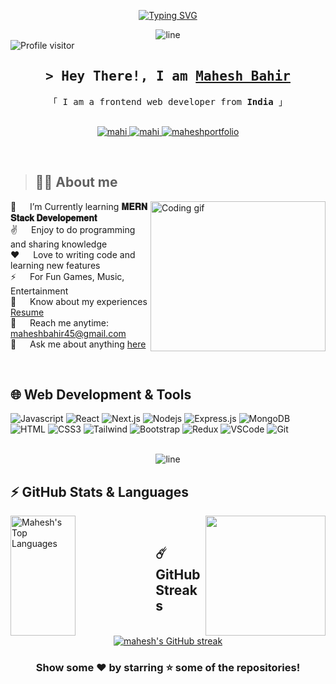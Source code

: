 
<p align="center">
  <a href="https://github.com/MaheshB45"><img src="https://readme-typing-svg.herokuapp.com?font=Fira+Code&weight=500&size=25&pause=1000&center=true&width=435&lines=Front+End+Developer+;Always+learning+new+things+;Self+Thought+Programmer" alt="Typing SVG" /></a>
</p>
<div align="center">
<img src="https://user-images.githubusercontent.com/74038190/212284100-561aa473-3905-4a80-b561-0d28506553ee.gif" alt="line"/>
</div>

<a href="https://komarev.com/ghpvc/?username=MaheshB45">
  <img align="left" src="https://komarev.com/ghpvc/?username=MaheshB45&label=Visitors&color=0e75b6&style=for-the-badge" alt="Profile visitor" />
</a>
<br>
<!-- Intro  -->
<h2 align="center">
        <samp> &gt; Hey There!, I am
                <b><a target="_blank" href="https://mahesh-portfolio-fawn.vercel.app/">Mahesh Bahir</a></b>
        </samp>
</h2>


<p align="center"> 
  <samp>
    「 I am a frontend web developer from <b>India</b> 」
    <br>
    <br>
  </samp>
</p>

<p align="center">
 <a href="https://www.linkedin.com/in/mahesh-bahir-931b8b1b0/" target="_blank">
  <img src="https://img.shields.io/badge/LinkedIn-0077B5?style=for-the-badge&logo=linkedin&logoColor=white" alt="mahi"/>
 </a>
 
 <!--<a href="https://twitter.com/alsiam_dev" target="_blank">
  <img src="https://img.shields.io/badge/Twitter-1DA1F2?style=for-the-badge&logo=twitter&logoColor=white" />
 </a>-->
 <a href="https://instagram.com/mahesh_b_45" target="_blank">
  <img src="https://img.shields.io/badge/Instagram-fe4164?style=for-the-badge&logo=instagram&logoColor=white" alt="mahi" />
 </a> 
 <a href="https://mahesh-portfolio-fawn.vercel.app/" target="blank">
  <img src="https://img.shields.io/badge/Website-DC143C?style=for-the-badge&logo=medium&logoColor=white" alt="maheshportfolio" />
 </a>
 <!--<a href="https://facebook.com/alsiam.world" target="_blank">
  <img src="https://img.shields.io/badge/Facebook-20BEFF?&style=for-the-badge&logo=facebook&logoColor=white" alt="alsiam"  />
  </a> -->
</p>
<br />

<!-- About Section -->
 >## 🙋‍♂️ About me
 
<p>
 <img align="right" width="280" height="240" src="https://user-images.githubusercontent.com/74038190/212284087-bbe7e430-757e-4901-90bf-4cd2ce3e1852.gif" alt="Coding gif" />

 📘 &emsp; I’m Currently learning **𝐌𝐄𝐑𝐍 𝐒𝐭𝐚𝐜𝐤 𝐃𝐞𝐯𝐞𝐥𝐨𝐩𝐞𝐦𝐞𝐧𝐭**<br/>
 ✌️ &emsp; Enjoy to do programming and sharing knowledge<br/>
 ❤️ &emsp; Love to writing code and learning new features<br/>
 ⚡ &emsp; For Fun Games, Music, Entertainment<br/>
 📄 &emsp; Know about my experiences [Resume](https://drive.google.com/file/d/1Z1xeSxsE65qXGi10oUiW8FIH8nSJ2My5/view?usp=sharing)<br/>
 📧 &emsp; Reach me anytime: maheshbahir45@gmail.com<br/>
 💬 &emsp; Ask me about anything [here](https://www.linkedin.com/in/mahesh-bahir-931b8b1b0/)

</p>
<br/>

## 🌐 Web Development & Tools

![Javascript](https://img.shields.io/badge/Javascript-F0DB4F?style=for-the-badge&labelColor=black&logo=javascript&logoColor=F0DB4F)
![React](https://img.shields.io/badge/-React-61DBFB?style=for-the-badge&labelColor=black&logo=react&logoColor=61DBFB)
![Next.js](https://img.shields.io/badge/next.js-000000?style=for-the-badge&logo=nextdotjs&logoColor=white)
![Nodejs](https://img.shields.io/badge/Nodejs-3C873A?style=for-the-badge&labelColor=black&logo=node.js&logoColor=3C873A)
![Express.js](https://img.shields.io/badge/Express.js-000000?style=for-the-badge&logo=express&logoColor=white)
![MongoDB](https://img.shields.io/badge/MongoDB-4EA94B?style=for-the-badge&logo=mongodb&logoColor=white)
![HTML](https://img.shields.io/badge/HTML5-E34F26?style=for-the-badge&logo=html5&logoColor=white)
![CSS3](https://img.shields.io/badge/CSS3-1572B6?style=for-the-badge&logo=css3&logoColor=white)
![Tailwind](https://img.shields.io/badge/Tailwind_CSS-092749?style=for-the-badge&logo=tailwindcss&logoColor=06B6D4&labelColor=000000)
![Bootstrap](https://img.shields.io/badge/Bootstrap-563D7C?style=for-the-badge&logo=bootstrap&logoColor=white)
![Redux](https://img.shields.io/badge/Redux-593D88?style=for-the-badge&logo=redux&logoColor=white)
![VSCode](https://img.shields.io/badge/Visual_Studio-0078d7?style=for-the-badge&logo=visual%20studio&logoColor=white)
![Git](https://img.shields.io/badge/Git-F05032?style=for-the-badge&logo=git&logoColor=white)
<!--![React Native](https://img.shields.io/badge/React_Native-20232A?style=for-the-badge&logo=react&logoColor=61DAFB)-->
<!--![Typescript](https://img.shields.io/badge/Typescript-007acc?style=for-the-badge&labelColor=black&logo=typescript&logoColor=007acc)-->
<br/>
<div align="center">
  <img src="https://user-images.githubusercontent.com/74038190/212284100-561aa473-3905-4a80-b561-0d28506553ee.gif" alt="line"/>
</div>

## ⚡ GitHub Stats & Languages

  <a href="https://github.com/MaheshB45"><img align="left" alt="Mahesh's Top Languages" src="https://denvercoder1-github-readme-stats.vercel.app/api/top-langs/?username=MaheshB45&langs_count=8&layout=compact&theme=react&border_color=7F3FBF&bg_color=0D1117&title_color=F85D7F&icon_color=F8D866" height="192px" width="45.5%"/>
  </a>
 
  <a href="https://github.com/anuraghazra/github-readme-stats" title="GitHub Stats Card">
  	<img align="right" height="192px" src="https://github-readme-stats.vercel.app/api?username=MaheshB45&show_icons=true&theme=react&show=reviews">
  </a>&nbsp;

<!--[![Mahesh's GitHub activity graph](https://activity-graph.herokuapp.com/graph?username=MaheshB45&&theme=xcode)](https://github.com/MaheshB45)-->

  <!--<p><img align="left" src="https://github-readme-stats.vercel.app/api/top-langs? 
  username=MaheshB45&show_icons=true&locale=en&layout=compact&theme=tokyonight" alt="MaheshB45" /></p>-->
  
 <!--<p><img align="right" src="https://github-readme-stats.vercel.app/api? 
 username=MaheshB45&show_icons=true&locale=en&theme=tokyonight" alt="MaheshB45" /></p>-->
  
<br/>

## ☄️ GitHub Streaks
<p align="center">
    <a href="https://github.com/MaheshB45">
        <img src="https://streak-stats.demolab.com?user=MaheshB45&theme=tokyonight&border_radius=8&date_format=j%20M%5B%20Y%5D&card_width=550"alt="mahesh's GitHub streak"/>
    </a>
</p> 

<div align="center">

### Show some ❤️ by starring ⭐ some of the repositories!

</div>

